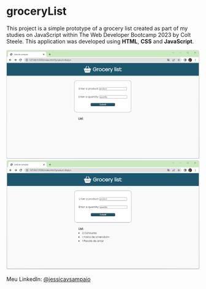 # groceryList
This project is a simple prototype of a grocery list created as part of my studies on JavaScript within The Web Developer Bootcamp 2023 by Colt Steele.
This application was developed using **HTML**, **CSS** and **JavaScript**.

![homeGroceryList](https://github.com/jessicavsampaio/grocery-list/blob/main/src/images/home.png)
![homeGroceryList](https://github.com/jessicavsampaio/grocery-list/blob/main/src/images/list.png)

Meu LinkedIn: [@jessicavsampaio](https://www.linkedin.com/in/jessicavsampaio/)
